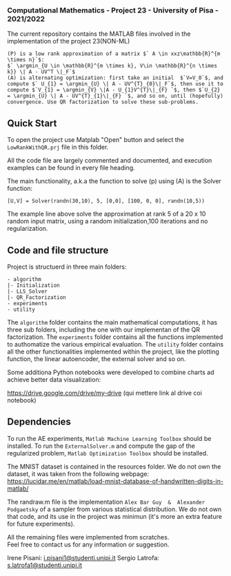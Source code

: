 ### Computational Mathematics - Project 23 - University of Pisa - 2021/2022

The current repository contains the MATLAB files involved in the implementation of the project 23(NON-ML)

```
(P) is a low rank approximation of a matrix $` A \in xxz\mathbb{R}^{m \times n}`$:
$` \argmin_{U \in \mathbb{R}^{m \times k}, V\in \mathbb{R}^{n \times k}} \| A - UV^T \|_F`$
(A) is alternating optimization: first take an initial  $`V=V_0`$, and compute $` U_{1} = \argmin_{U} \| A - UV^{T}_{0}\|_F`$, then use it to compute $`V_{1} = \argmin_{V} \|A - U_{1}V^{T}\|_{F} `$, then $`U_{2} = \argmin_{U} \| A - UV^{T}_{1}\|_{F} `$, and so on, until (hopefully) convergence. Use QR factorization to solve these sub-problems.
```

## Quick Start

To open the project use Matplab "Open" button and select the `LowRankWithQR.prj` file in this folder. 

All the code file are largely commented and documented, and execution examples can be found in every file heading. 

The main functionality, a.k.a the function to solve (p) using (A) is the Solver function:

```
[U,V] = Solver(randn(30,10), 5, [0,0], [100, 0, 0], randn(10,5))
```

The example line above solve the approximation at rank 5 of a 20 x 10 random input matrix, using a random initialization,100 iterations and no regularization.


## Code and file structure

Project is structuerd in three main folders: 

```
- algorithm
|- Initialization
|- LLS_Solver
|- QR_Factorization
- experiments 
- utility
```

The `algorithm` folder contains the main mathematical computations, it has three sub folders, including the one with our implementan of the QR factorization. 
The `experiments` folder contains all the functions implemented to authomatize the various empirical evaluation. 
The `utility` folder contains all the other functionalities implemented within the project, like the plotting function, the linear autoencoder, the external solver and so on. 

Some additiona Python notebooks were developed to combine charts ad achieve better data visualization: 
 
https://drive.google.com/drive/my-drive (qui mettere link al drive coi notebook)

## Dependencies 

To run the AE experiments, `Matlab Machine Learning Toolbox` should be installed. 
To run the `ExternalSolver.m` and compute the gap of the regularized problem, `Matlab Optimization Toolbox` should be installed. 

The MNIST dataset is contained in the resources folder. 
We do not own the dataset, it was taken from the following webpage: https://lucidar.me/en/matlab/load-mnist-database-of-handwritten-digits-in-matlab/

The randraw.m file is the implementation  `Alex Bar Guy  &  Alexander Podgaetsky` of a sampler from various statistical distribution. 
We do not own that code, and its use in the project was minimun (it's more an extra feature for future experiments). 

All the remaining files were implemented from scratches.  
Feel free to contact us for any information or suggestion. 

Irene Pisani:   i.pisani1@studenti.unipi.it
Sergio Latrofa: s.latrofa1@studenti.unipi.it


